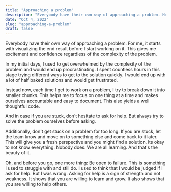 ```yaml
---
title: "Approaching a problem"
description: "Everybody have their own way of approaching a problem. Here is my thought on how to approach a problem"
date: "Oct 4, 2022"
slug: "approaching-a-problem"
draft: false
---
```


Everybody have their own way of approaching a problem. For me, it starts with visualizing the end result before I start working on it. This gives me excitement and confidence regardless of the complexity of the problem.

In my initial days, I used to get overwhelmed by the complexity of the problem and would end up procrastinating. I spent countless hours in this stage trying different ways to get to the solution quickly. I would end up with a lot of half baked solutions and would get frustrated.

Instead now, each time I get to work on a problem, I try to break down it into smaller chunks. This helps me to focus on one thing at a time and makes ourselves accountable and easy to document. This also yields a well thoughtful code.

And in case if you are stuck, don't hesitate to ask for help. But always try to solve the problem ourselves before asking.

Additionally, don't get stuck on a problem for too long. If you are stuck, let the team know and move on to something else and come back to it later. This will give you a fresh perspective and you might find a solution. Its okay to not know everything. Nobody does. We are all learning. And that's the beauty of it.

Oh, and before you go, one more thing: Be open to failure. This is something I used to struggle with and still do. I used to think that I would be judged if I ask for help. But I was wrong. Asking for help is a sign of strength and not weakness. It shows that you are willing to learn and grow. It also shows that you are willing to help others.
